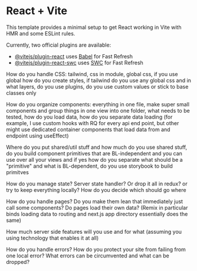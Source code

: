 # React + Vite

This template provides a minimal setup to get React working in Vite with HMR and some ESLint rules.

Currently, two official plugins are available:

- [@vitejs/plugin-react](https://github.com/vitejs/vite-plugin-react/blob/main/packages/plugin-react/README.md) uses [Babel](https://babeljs.io/) for Fast Refresh
- [@vitejs/plugin-react-swc](https://github.com/vitejs/vite-plugin-react-swc) uses [SWC](https://swc.rs/) for Fast Refresh


How do you handle CSS: tailwind, css in module, global css, if you use global how do you create styles, if tailwind do you use any global css and in what layers, do you use plugins, do you use custom values or stick to base classes only

How do you organize components: everything in one file, make super small components and group things in one view into one folder, what needs to be tested, how do you load data, how do you separate data loading (for example, I use custom hooks with RQ for every api end point, but other might use dedicated container components that load data from and endpoint using useEffect)

Where do you put shared/util stuff and how much do you use shared stuff, do you build component primitives that are BL-independent and you can use over all your views and if yes how do you separate what should be a "primitive" and what is BL-dependent, do you use storybook to build primitves

How do you manage state? Server state handler? Or drop it all in redux? or try to keep everything locally? How do you decide which should go where

How do you handle pages? Do you make them lean that immediately just call some components? Do pages load their own data? (Remix in particular binds loading data to routing and next.js app directory essentially does the same)

How much server side features will you use and for what (assuming you using technology that enables it at all)

How do you handle errors? How do you protect your site from failing from one local error? What errors can be circumvented and what can be dropped?